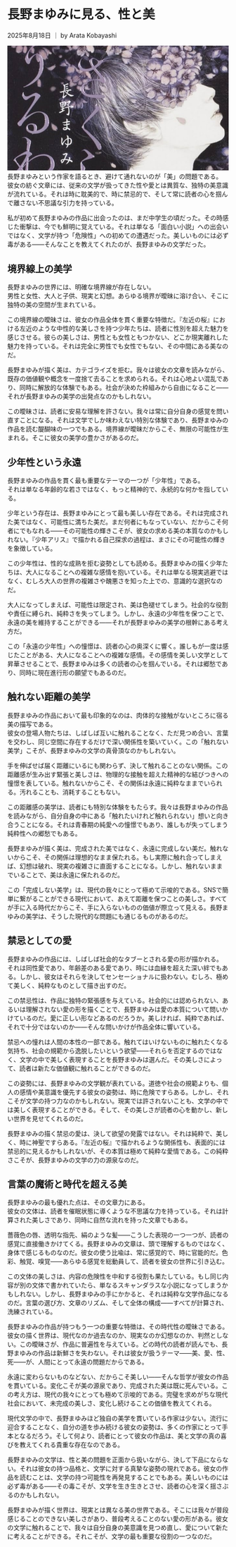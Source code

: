 # 長野まゆみに見る、性と美

2025年8月18日 ｜ by Arata Kobayashi

![記事イメージ](../../image/thumb2.jpg)
長野まゆみという作家を語るとき、避けて通れないのが「美」の問題である。
彼女の紡ぐ文章には、従来の文学が扱ってきた性や愛とは異質な、独特の美意識が流れている。それは時に耽美的で、時に禁忌的で、そして常に読者の心を掴んで離さない不思議な引力を持っている。<br>

私が初めて長野まゆみの作品に出会ったのは、まだ中学生の頃だった。その時感じた衝撃は、今でも鮮明に覚えている。それは単なる「面白い小説」への出会いではなく、文学が持つ「危険性」への初めての遭遇だった。美しいものには必ず毒がある——そんなことを教えてくれたのが、長野まゆみの文学だった。

## 境界線上の美学

長野まゆみの世界には、明確な境界線が存在しない。<br>
男性と女性、大人と子供、現実と幻想。あらゆる境界が曖昧に溶け合い、そこに独特の美の空間が生まれている。

この境界線の曖昧さは、彼女の作品全体を貫く重要な特徴だ。『左近の桜』における左近のような中性的な美しさを持つ少年たちは、読者に性別を超えた魅力を感じさせる。彼らの美しさは、男性とも女性ともつかない、どこか現実離れした魅力を持っている。それは完全に男性でも女性でもない、その中間にある美なのだ。

長野まゆみが描く美は、カテゴライズを拒む。我々は彼女の文章を読みながら、既存の価値観や概念を一度捨て去ることを求められる。それは心地よい混乱であり、同時に解放的な体験でもある。社会が決めた枠組みから自由になること——それが長野まゆみの美学の出発点なのかもしれない。

この曖昧さは、読者に安易な理解を許さない。我々は常に自分自身の感覚を問い直すことになる。それは文学でしか味わえない特別な体験であり、長野まゆみの作品を読む醍醐味の一つでもある。境界線が曖昧だからこそ、無限の可能性が生まれる。そこに彼女の美学の豊かさがあるのだ。

## 少年性という永遠

長野まゆみの作品を貫く最も重要なテーマの一つが「少年性」である。<br>
それは単なる年齢的な若さではなく、もっと精神的で、永続的な何かを指している。

少年という存在は、長野まゆみにとって最も美しい存在である。それは完成された美ではなく、可能性に満ちた美だ。まだ何者にもなっていない、だからこそ何者にでもなれる——その可能性の輝きこそが、彼女の求める美の本質なのかもしれない。『少年アリス』で描かれる自己探求の過程は、まさにその可能性の輝きを象徴している。

この少年性は、性的な成熟を拒む姿勢としても読める。長野まゆみの描く少年たちは、大人になることへの複雑な感情を抱いている。それは単なる現実逃避ではなく、むしろ大人の世界の複雑さや醜悪さを知った上での、意識的な選択なのだ。

大人になってしまえば、可能性は限定され、美は色褪せてしまう。社会的な役割や責任に縛られ、純粋さを失ってしまう。しかし、永遠の少年性を保つことで、永遠の美を維持することができる——それが長野まゆみの美学の根幹にある考え方だ。

この「永遠の少年性」への憧憬は、読者の心の奥深くに響く。誰しもが一度は感じたことがある、大人になることへの複雑な感情。その感情を美しい文学として昇華させることで、長野まゆみは多くの読者の心を掴んでいる。それは郷愁であり、同時に現在進行形の願望でもあるのだ。

## 触れない距離の美学

長野まゆみの作品において最も印象的なのは、肉体的な接触がないところに宿る美の描写である。<br>
彼女の登場人物たちは、しばしば互いに触れることなく、ただ見つめ合い、言葉を交わし、同じ空間に存在するだけで深い関係性を築いていく。この「触れない美学」こそが、長野まゆみの文学の真骨頂なのかもしれない。

手を伸ばせば届く距離にいるにも関わらず、決して触れることのない関係。この距離感が生み出す緊張と美しさは、物理的な接触を超えた精神的な結びつきへの憧憬を表している。触れないからこそ、その関係は永遠に純粋なままでいられる。汚れることも、消耗することもない。

この距離感の美学は、読者にも特別な体験をもたらす。我々は長野まゆみの作品を読みながら、自分自身の中にある「触れたいけれど触れられない」想いと向き合うことになる。それは青春期の純愛への憧憬でもあり、誰しもが失ってしまう純粋性への郷愁でもある。

長野まゆみが描く美は、完成された美ではなく、永遠に完成しない美だ。触れないからこそ、その関係は理想的なまま保たれる。もし実際に触れ合ってしまえば、幻想は破れ、現実の複雑さに直面することになる。しかし、触れないままでいることで、美は永遠に保たれるのだ。

この「完成しない美学」は、現代の我々にとって極めて示唆的である。SNSで簡単に繋がることができる現代において、あえて距離を保つことの美しさ。すべてが手に入る時代だからこそ、手に入らないものの価値が際立って見える。長野まゆみの美学は、そうした現代的な問題にも通じるものがあるのだ。

## 禁忌としての愛

長野まゆみの作品には、しばしば社会的なタブーとされる愛の形が描かれる。<br>
それは同性愛であり、年齢差のある愛であり、時には血縁を超えた深い絆でもある。しかし、彼女はそれらを決してセンセーショナルに扱わない。むしろ、極めて美しく、純粋なものとして描き出すのだ。

この禁忌性は、作品に独特の緊張感を与えている。社会的には認められない、あるいは理解されない愛の形を描くことで、長野まゆみは愛の本質について問いかけているのだ。愛に正しい形などあるのだろうか。美しければ、純粋であれば、それで十分ではないのか——そんな問いかけが作品全体に響いている。

禁忌への憧れは人間の本性の一部である。触れてはいけないものに触れたくなる気持ち、社会の規範から逸脱したいという欲望——それらを否定するのではなく、文学の中で美しく表現することを長野まゆみは選んだ。その美しさによって、読者は新たな価値観に触れることができるのだ。

この姿勢には、長野まゆみの文学観が表れている。道徳や社会の規範よりも、個人の感情や美意識を優先する彼女の姿勢は、時に危険ですらある。しかし、それこそが文学の持つ力なのかもしれない。現実では許されないことも、文学の中では美しく表現することができる。そして、その美しさが読者の心を動かし、新しい世界を見せてくれるのだ。

長野まゆみの描く禁忌の愛は、決して欲望の発露ではない。それは純粋で、美しく、時に神聖ですらある。『左近の桜』で描かれるような関係性も、表面的には禁忌的に見えるかもしれないが、その本質は極めて純粋な愛情である。この純粋さこそが、長野まゆみの文学の力の源泉なのだ。

## 言葉の魔術と時代を超える美

長野まゆみの最も優れた点は、その文章力にある。<br>
彼女の文体は、読者を催眠状態に導くような不思議な力を持っている。それは計算された美しさであり、同時に自然な流れを持った文章でもある。

薔薇色の唇、透明な指先、絹のような髪——こうした表現の一つ一つが、読者の感覚に直接働きかけてくる。長野まゆみの文章は、頭で理解するものではなく、身体で感じるものなのだ。彼女の使う比喩は、常に感覚的で、時に官能的だ。色彩、触覚、嗅覚——あらゆる感覚を総動員して、読者を彼女の世界に引き込む。

この文体の美しさは、内容の危険性を中和する役割も果たしている。もし同じ内容が別の文体で書かれていたら、単なるスキャンダラスな小説になってしまうかもしれない。しかし、長野まゆみの手にかかると、それは純粋な文学作品になるのだ。言葉の選び方、文章のリズム、そして全体の構成——すべてが計算され、洗練されている。

長野まゆみの作品が持つもう一つの重要な特徴は、その時代性の曖昧さである。彼女の描く世界は、現代なのか過去なのか、現実なのか幻想なのか、判然としない。この曖昧さが、作品に普遍性を与えている。どの時代の読者が読んでも、長野まゆみの作品は新鮮さを失わない。それは彼女が扱うテーマ——美、愛、性、死——が、人間にとって永遠の問題だからである。

永遠に変わらないものなどない、だからこそ美しい——そんな哲学が彼女の作品を貫いている。変化こそが美の源泉であり、完成された美は既に死んでいる。この考え方は、現代の我々にとっても極めて示唆的である。完璧を求めがちな現代社会において、未完成の美しさ、変化し続けることの価値を教えてくれる。

現代文学の中で、長野まゆみほど独自の美学を貫いている作家は少ない。流行に迎合することなく、自分の道を歩み続ける彼女の姿勢は、多くの作家にとって手本となるだろう。そして何より、読者にとって彼女の作品は、美と文学の真の喜びを教えてくれる貴重な存在なのである。

長野まゆみの文学は、性と美の問題を正面から扱いながら、決して下品にならない。それは彼女の持つ品格と、文学に対する真摯な姿勢の現れである。彼女の作品を読むことは、文学の持つ可能性を再発見することでもある。美しいものには必ず毒がある——その毒こそが、文学を生き生きとさせ、読者の心を深く揺さぶるのかもしれない。


長野まゆみが描く世界は、現実とは異なる美の世界である。そこには我々が普段感じることのできない美しさがあり、普段考えることのない愛の形がある。彼女の文学に触れることで、我々は自分自身の美意識を見つめ直し、愛について新たに考えることができる。それこそが、文学の最も重要な役割の一つなのだ。
